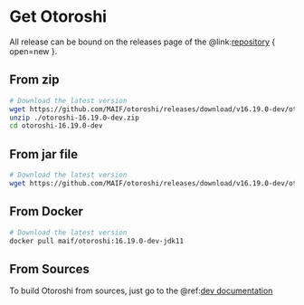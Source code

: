 # Get Otoroshi

All release can be bound on the releases page of the @link:[repository](https://github.com/MAIF/otoroshi/releases) { open=new }.

## From zip

```sh
# Download the latest version
wget https://github.com/MAIF/otoroshi/releases/download/v16.19.0-dev/otoroshi-16.19.0-dev.zip
unzip ./otoroshi-16.19.0-dev.zip
cd otoroshi-16.19.0-dev
```

## From jar file

```sh
# Download the latest version
wget https://github.com/MAIF/otoroshi/releases/download/v16.19.0-dev/otoroshi.jar
```

## From Docker

```sh
# Download the latest version
docker pull maif/otoroshi:16.19.0-dev-jdk11
```

## From Sources

To build Otoroshi from sources, just go to the @ref:[dev documentation](../dev.md)
